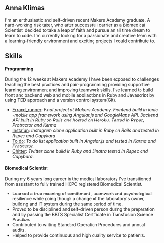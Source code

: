 ## Anna Klimas

I'm an enthusiastic and self-driven recent Makers Academy graduate. A hard-working risk taker, who after successfull carrier as a Biomedical Scientist, decided to take a leap of faith and pursue an all time dream to learn to code. 
I'm currently looking for a passionate and creative team with a learning-friendly environment and exciting projects I could contribute to. 

## Skills

#### Programming

During the 12 weeks at Makers Academy I have been exposed to challenges teaching the best practices and pair-programming providing supportive learning environment and improving teamwork skills. I've learned to build front and backend web and mobile appliactions in Ruby and Javascript by using TDD approach and a version control system(Git).

- [Errand_runner](https://github.com/AnnaKL/errand-runner-ionic): *Final project at Makers Academy. Frontend build in ionic -mobile app framework using Angular.js and GoogleMaps API. Backend API built in Ruby on Rails and hosted on Heroku. Tested in Rspec, Protractor and Karma*
- [Instafun](https://github.com/AnnaKL/instagram-challenge): *Instagram clone application built in Ruby on Rails and tested in Rspec and Capybara*
- [To do](https://github.com/AnnaKL/todo_challenge): *To do list application built in Angular.js and tested in Karma and Protractor.*
- [Chitter](https://github.com/AnnaKL/chitter-challenge): *Twitter clone build in Ruby and Sinatra tested in Rspec and Capybara.*

#### Biomedical Scientist

During my 6 years long career in the medical laboratory I've transitioned from assistant to fully trained HCPC registered Biomedical Scientist. 

- Learned a true meaning of comittment , teamwork and psychological resilience while going though a change of the laboratory's owner, building and IT system during the same period of time.
- Proved to be disciplined and self-driven person during the preparation and by passing the BBTS Specialist Certificate in Transfusion Science Practice.
- Contributed to writing Standard Operation Procedures and annual audits.
- Helped to provide continuous and high quality service to patients.

